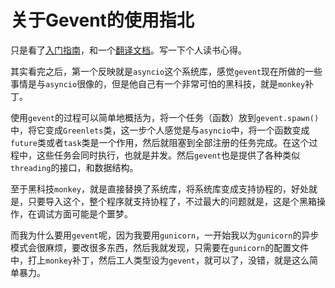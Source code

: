 # 关于Gevent的使用指北

只是看了[入门指南](http://sdiehl.github.io/gevent-tutorial/)，和一个[翻译文档](http://xlambda.com/gevent-tutorial/)。写一下个人读书心得。

其实看完之后，第一个反映就是`asyncio`这个系统库，感觉`gevent`现在所做的一些事情是与`asyncio`很像的，但是他自己有一个非常可怕的黑科技，就是`monkey`补丁。

使用`gevent`的过程可以简单地概括为，将一个任务（函数）放到`gevent.spawn()`中，将它变成`Greenlets`类，这一步个人感觉是与`asyncio`中，将一个函数变成`future`类或者`task`类是一个作用，然后就阻塞到全部注册的任务完成。在这个过程中，这些任务会同时执行，也就是并发。然后`gevent`也是提供了各种类似`threading`的接口，和数据结构。

至于黑科技`monkey`，就是直接替换了系统库，将系统库变成支持协程的，好处就是，只要导入这个，整个程序就支持协程了，不过最大的问题就是，这是个黑箱操作，在调试方面可能是个噩梦。

而我为什么要用`gevent`呢，因为我要用`gunicorn`，一开始我以为`gunicorn`的异步模式会很麻烦，要改很多东西，然后我就发现，只需要在`gunicorn`的配置文件中，打上`monkey`补丁，然后工人类型设为`gevent`，就可以了，没错，就是这么简单暴力。